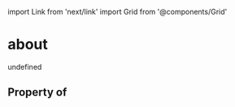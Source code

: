 import Link from 'next/link'
import Grid from '@components/Grid'

# about

undefined

## Property of



